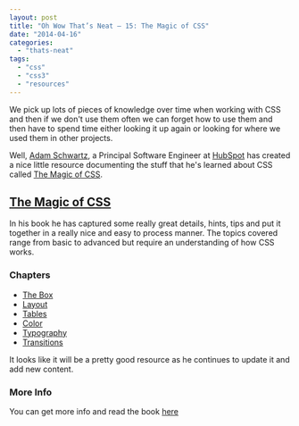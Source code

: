 ```yaml
---
layout: post
title: "Oh Wow That’s Neat – 15: The Magic of CSS"
date: "2014-04-16"
categories: 
  - "thats-neat"
tags: 
  - "css"
  - "css3"
  - "resources"
---
```


<p class="intro"><span class="dropcap">W</span>e pick up lots of pieces of knowledge over time when working with CSS and then if we don't use them often we can forget how to use them and then have to spend time either looking it up again or looking for where we used them in other projects.</p>

Well, [Adam Schwartz](http://adamschwartz.co/), a Principal Software Engineer at [HubSpot](http://www.hubspot.com/) has created a nice little resource documenting the stuff that he's learned about CSS called [The Magic of CSS](http://adamschwartz.co/magic-of-css/).

## [The Magic of CSS](http://adamschwartz.co/magic-of-css/)

In his book he has captured some really great details, hints, tips and put it together in a really nice and easy to process manner. The topics covered range from basic to advanced but require an understanding of how CSS works.

### Chapters

- [The Box](http://adamschwartz.co/magic-of-css/chapters/1-the-box/)
- [Layout](http://adamschwartz.co/magic-of-css/chapters/2-layout/)
- [Tables](http://adamschwartz.co/magic-of-css/chapters/3-tables/)
- [Color](http://adamschwartz.co/magic-of-css/chapters/4-color/)
- [Typography](http://adamschwartz.co/magic-of-css/chapters/5-typography/)
- [Transitions](http://adamschwartz.co/magic-of-css/chapters/6-transitions/)

It looks like it will be a pretty good resource as he continues to update it and add new content.

### More Info

You can get more info and read the book [here](http://adamschwartz.co/magic-of-css/)
